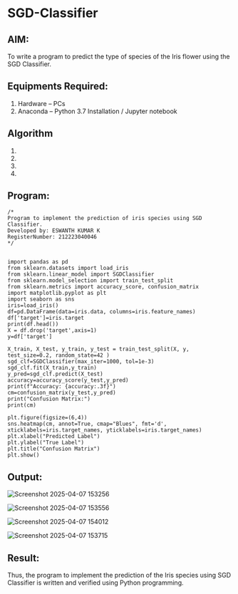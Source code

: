 # SGD-Classifier
## AIM:
To write a program to predict the type of species of the Iris flower using the SGD Classifier.

## Equipments Required:
1. Hardware – PCs
2. Anaconda – Python 3.7 Installation / Jupyter notebook

## Algorithm
1. 
2. 
3. 
4. 

## Program:
```
/*
Program to implement the prediction of iris species using SGD Classifier.
Developed by: ESWANTH KUMAR K
RegisterNumber: 212223040046
*/
```

```

import pandas as pd 
from sklearn.datasets import load_iris 
from sklearn.linear_model import SGDClassifier
from sklearn.model_selection import train_test_split 
from sklearn.metrics import accuracy_score, confusion_matrix 
import matplotlib.pyplot as plt 
import seaborn as sns 
iris=load_iris() 
df=pd.DataFrame(data=iris.data, columns=iris.feature_names) 
df['target']=iris.target 
print(df.head())
X = df.drop('target',axis=1) 
y=df['target'] 

X_train, X_test, y_train, y_test = train_test_split(X, y, test_size=0.2, random_state=42 )
sgd_clf=SGDClassifier(max_iter=1000, tol=1e-3)
sgd_clf.fit(X_train,y_train)
y_pred=sgd_clf.predict(X_test)
accuracy=accuracy_score(y_test,y_pred)
print(f"Accuracy: {accuracy:.3f}") 
cm=confusion_matrix(y_test,y_pred) 
print("Confusion Matrix:") 
print(cm)

plt.figure(figsize=(6,4))
sns.heatmap(cm, annot=True, cmap="Blues", fmt='d', xticklabels=iris.target_names, yticklabels=iris.target_names)
plt.xlabel("Predicted Label")
plt.ylabel("True Label")
plt.title("Confusion Matrix")
plt.show()

```

## Output:
![Screenshot 2025-04-07 153256](https://github.com/user-attachments/assets/3c6c773f-ec3f-4409-9377-b11022c11dc1)

![Screenshot 2025-04-07 153556](https://github.com/user-attachments/assets/0c5a29ac-2cd1-4b52-a2e2-c70616c5bcc2)

![Screenshot 2025-04-07 154012](https://github.com/user-attachments/assets/fb49207e-720d-41fe-9f71-62dd974f7a16)

![Screenshot 2025-04-07 153715](https://github.com/user-attachments/assets/bfff5ae7-af74-4855-844c-3a321bcfd00b)


## Result:
Thus, the program to implement the prediction of the Iris species using SGD Classifier is written and verified using Python programming.
